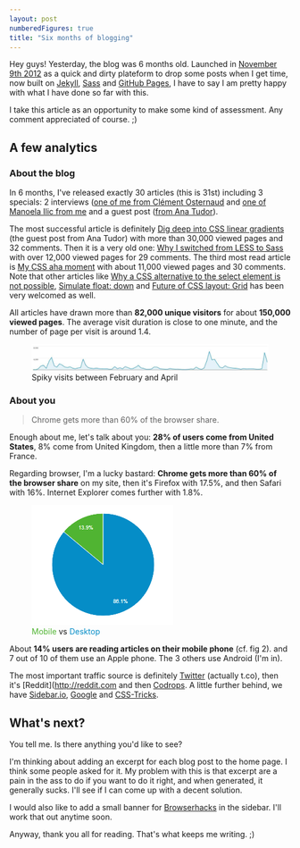 ```yaml
---
layout: post
numberedFigures: true
title: "Six months of blogging"
---
```


Hey guys! Yesterday, the blog was 6 months old. Launched in [November 9th 2012](http://hugogiraudel.com/2012/11/09/redesign-blog/) as a quick and dirty plateform to drop some posts when I get time, now built on [Jekyll](http://jekyllrb.com/), [Sass](http://sass-lang.com/) and [GitHub Pages](https://github.com/HugoGiraudel/hugogiraudel.github.com), I have to say I am pretty happy with what I have done so far with this.

I take this article as an opportunity to make some kind of assessment. Any comment appreciated of course. ;)

## A few analytics

### About the blog

In 6 months, I've released exactly 30 articles (this is 31st) including 3 specials: 2 interviews ([one of me from Clément Osternaud](http://hugogiraudel.com/2013/04/23/interview-by-clement-osternaud/) and [one of Manoela Ilic from me](http://hugogiraudel.com/2013/03/11/interview-manoela-ilic/) and a guest post ([from Ana Tudor](http://hugogiraudel.com/2013/02/04/css-gradients/)).

The most successful article is definitely [Dig deep into CSS linear gradients](http://hugogiraudel.com/2013/02/04/css-gradients/) (the guest post from Ana Tudor) with more than 30,000 viewed pages and 32 comments. Then it is a very old one: [Why I switched from LESS to Sass](http://hugogiraudel.com/2012/11/13/less-to-sass/) with over 12,000 viewed pages for 29 comments. The third most read article is [My CSS aha moment](http://hugogiraudel.com/2013/04/30/css-aha-moment/) with about 11,000 viewed pages and 30 comments. Note that other articles like [Why a CSS alternative to the select element is not possible](http://hugogiraudel.com/2013/04/08/css-alternative-select/), [Simulate float: down](http://hugogiraudel.com/2013/01/28/float-down/) and [Future of CSS layout: Grid](http://hugogiraudel.com/2013/04/04/css-grid-layout/) has been very welcomed as well.

All articles have drawn more than **82,000 unique visitors** for about **150,000 viewed pages**. The average visit duration is close to one minute, and the number of page per visit is around 1.4.

<figure class="figure">
<img src="/images/six-months-blogging/visits.jpg" alt="">
<figcaption>Spiky visits between February and April</figcaption>
</figure>

### About you

<blockquote class="pull-quote--right">Chrome gets more than 60% of the browser share.</blockquote>

Enough about me, let's talk about you: **28% of users come from United States**, 8% come from United Kingdom, then a little more than 7% from France.

Regarding browser, I'm a lucky bastard: **Chrome gets more than 60% of the browser share** on my site, then it's Firefox with 17.5%, and then Safari with 16%. Internet Explorer comes further with 1.8%.

<figure class="figure--left">
<img src="/images/six-months-blogging/mobile-vs-desktop.png" alt="">
<figcaption><span style="color: #50b432">Mobile</span> vs <span style="color: #058dc7">Desktop</span></figcaption>
</figure>

About **14% users are reading articles on their mobile phone** (cf. fig 2). and 7 out of 10 of them use an Apple phone. The 3 others use Android (I'm in).

The most important traffic source is definitely [Twitter](http://twitter.com) (actually t.co), then it's [Reddit](http://reddit.com and then [Codrops](http://tympanus.com/codrops/). A little further behind, we have [Sidebar.io](http://sidebar.io), [Google](http://google.com) and [CSS-Tricks](http://css-tricks.com).

## What's next?

You tell me. Is there anything you'd like to see?

I'm thinking about adding an excerpt for each blog post to the home page. I think some people asked for it. My problem with this is that excerpt are a pain in the ass to do if you want to do it right, and when generated, it generally sucks. I'll see if I can come up with a decent solution.

I would also like to add a small banner for [Browserhacks](http://browserhacks.com) in the sidebar. I'll work that out anytime soon.

Anyway, thank you all for reading. That's what keeps me writing. ;)
